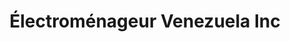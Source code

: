 ---
title: "Électroménageur Venezuela Inc"
url: /montreal/electromenageur-venezuela-inc/
shop: appliance
---